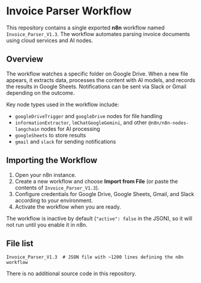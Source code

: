 # Invoice Parser Workflow

This repository contains a single exported **n8n** workflow named `Invoice_Parser_V1.3`.
The workflow automates parsing invoice documents using cloud services and AI nodes.

## Overview

The workflow watches a specific folder on Google Drive. When a new file
appears, it extracts data, processes the content with AI models,
and records the results in Google Sheets. Notifications can be sent via
Slack or Gmail depending on the outcome.

Key node types used in the workflow include:

- `googleDriveTrigger` and `googleDrive` nodes for file handling
- `informationExtractor`, `lmChatGoogleGemini`, and other
  `@n8n/n8n-nodes-langchain` nodes for AI processing
- `googleSheets` to store results
- `gmail` and `slack` for sending notifications

## Importing the Workflow

1. Open your n8n instance.
2. Create a new workflow and choose **Import from File** (or paste the
   contents of `Invoice_Parser_V1.3`).
3. Configure credentials for Google Drive, Google Sheets, Gmail, and Slack
   according to your environment.
4. Activate the workflow when you are ready.

The workflow is inactive by default (`"active": false` in the JSON), so it will
not run until you enable it in n8n.

## File list

```
Invoice_Parser_V1.3  # JSON file with ~1200 lines defining the n8n workflow
```

There is no additional source code in this repository.

